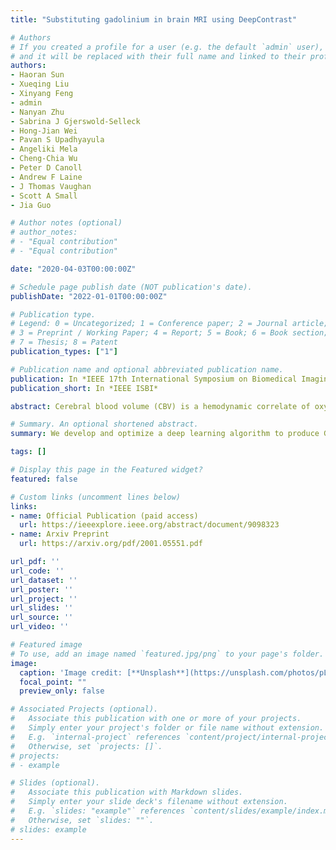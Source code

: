 ```yaml
---
title: "Substituting gadolinium in brain MRI using DeepContrast"

# Authors
# If you created a profile for a user (e.g. the default `admin` user), write the username (folder name) here 
# and it will be replaced with their full name and linked to their profile.
authors:
- Haoran Sun
- Xueqing Liu
- Xinyang Feng
- admin
- Nanyan Zhu
- Sabrina J Gjerswold-Selleck
- Hong-Jian Wei
- Pavan S Upadhyayula
- Angeliki Mela
- Cheng-Chia Wu
- Peter D Canoll
- Andrew F Laine
- J Thomas Vaughan
- Scott A Small
- Jia Guo

# Author notes (optional)
# author_notes:
# - "Equal contribution"
# - "Equal contribution"

date: "2020-04-03T00:00:00Z"

# Schedule page publish date (NOT publication's date).
publishDate: "2022-01-01T00:00:00Z"

# Publication type.
# Legend: 0 = Uncategorized; 1 = Conference paper; 2 = Journal article;
# 3 = Preprint / Working Paper; 4 = Report; 5 = Book; 6 = Book section;
# 7 = Thesis; 8 = Patent
publication_types: ["1"]

# Publication name and optional abbreviated publication name.
publication: In *IEEE 17th International Symposium on Biomedical Imaging (ISBI)*
publication_short: In *IEEE ISBI*

abstract: Cerebral blood volume (CBV) is a hemodynamic correlate of oxygen metabolism and reflects brain activity and function. High-resolution CBV maps can be generated using the steady-state gadoliniumenhanced MRI technique. Such technique requires an intravenous injection of exogenous gadolinium based contrast agent (GBCA) and recent studies suggest that the GBCA can accumulate in the brain after frequent use. We hypothesize that endogenous sources of contrast might exist within the most conventional and commonly acquired structural MRI, potentially obviating the need for exogenous contrast. Here, we test this hypothesis by developing and optimizing a deep learning algorithm, which we call DeepContrast, in mice. We find that DeepContrast performs equally well as exogenous GBCA in mapping CBV of the normal brain tissue and enhancing glioblastoma. Together, these studies validate our hypothesis that a deep learning approach can potentially replace the need for GBCAs in brain MRI.

# Summary. An optional shortened abstract.
summary: We develop and optimize a deep learning algorithm to produce Gd contrast in mouse brain MRI directly from a single non-contrast structural MRI.

tags: []

# Display this page in the Featured widget?
featured: false

# Custom links (uncomment lines below)
links:
- name: Official Publication (paid access)
  url: https://ieeexplore.ieee.org/abstract/document/9098323
- name: Arxiv Preprint
  url: https://arxiv.org/pdf/2001.05551.pdf

url_pdf: ''
url_code: ''
url_dataset: ''
url_poster: ''
url_project: ''
url_slides: ''
url_source: ''
url_video: ''

# Featured image
# To use, add an image named `featured.jpg/png` to your page's folder. 
image:
  caption: 'Image credit: [**Unsplash**](https://unsplash.com/photos/pLCdAaMFLTE)'
  focal_point: ""
  preview_only: false

# Associated Projects (optional).
#   Associate this publication with one or more of your projects.
#   Simply enter your project's folder or file name without extension.
#   E.g. `internal-project` references `content/project/internal-project/index.md`.
#   Otherwise, set `projects: []`.
# projects:
# - example

# Slides (optional).
#   Associate this publication with Markdown slides.
#   Simply enter your slide deck's filename without extension.
#   E.g. `slides: "example"` references `content/slides/example/index.md`.
#   Otherwise, set `slides: ""`.
# slides: example
---
```


<!-- {{% callout note %}}
Click the *Cite* button above to demo the feature to enable visitors to import publication metadata into their reference management software.
{{% /callout %}}

{{% callout note %}}
Create your slides in Markdown - click the *Slides* button to check out the example.
{{% /callout %}} -->

<!-- Supplementary notes can be added here, including [code, math, and images](https://wowchemy.com/docs/writing-markdown-latex/). -->
